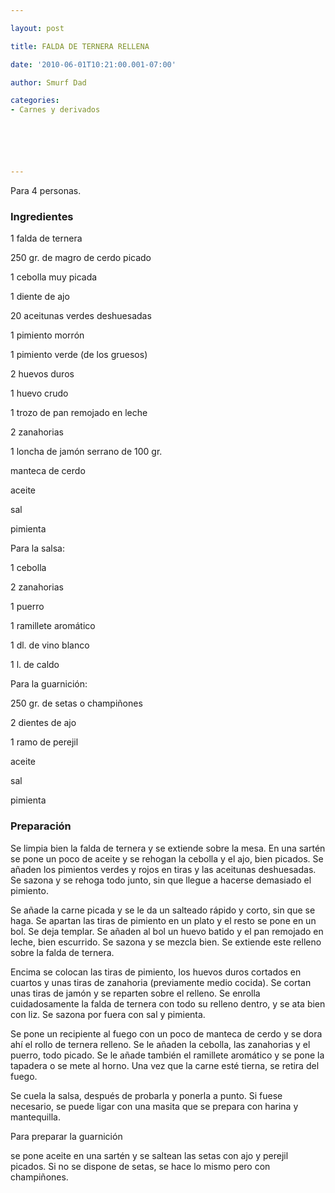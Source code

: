 ```yaml
---

layout: post

title: FALDA DE TERNERA RELLENA

date: '2010-06-01T10:21:00.001-07:00'

author: Smurf Dad

categories:
- Carnes y derivados






---
```


Para 4 personas.

<h3>Ingredientes</h3>

1 falda de ternera

250 gr. de magro de cerdo picado

1 cebolla muy picada

1 diente de ajo

20 aceitunas verdes deshuesadas

1 pimiento morrón

1 pimiento verde (de los gruesos)

2 huevos duros

1 huevo crudo

1 trozo de pan remojado en leche

2 zanahorias

1 loncha de jamón serrano de 100 gr.

manteca de cerdo

aceite

sal

pimienta

Para la salsa:

1 cebolla

2 zanahorias

1 puerro

1 ramillete aromático

1 dl. de vino blanco

1 l. de caldo

Para la guarnición:

250 gr. de setas o champiñones

2 dientes de ajo

1 ramo de perejil

aceite

sal

pimienta

<h3>Preparación</h3>

Se limpia bien la falda de ternera y se extiende sobre la mesa. En una sartén se pone un poco de aceite y se rehogan la cebolla y el ajo, bien picados. Se añaden los pimientos verdes y rojos en tiras y las aceitunas deshuesadas. Se sazona y se rehoga todo junto, sin que llegue a hacerse demasiado el pimiento.

Se añade la carne picada y se le da un salteado rápido y corto, sin que se haga. Se apartan las tiras de pimiento en un plato y el resto se pone en un bol. Se deja templar. Se añaden al bol un huevo batido y el pan remojado en leche, bien escurrido. Se sazona y se mezcla bien. Se extiende este relleno sobre la falda de ternera.

Encima se colocan las tiras de pimiento, los huevos duros cortados en cuartos y unas tiras de zanahoria (previamente medio cocida). Se cortan unas tiras de jamón y se reparten sobre el relleno. Se enrolla cuidadosamente la falda de ternera con todo su relleno dentro, y se ata bien con liz. Se sazona por fuera con sal y pimienta.

Se pone un recipiente al fuego con un poco de manteca de cerdo y se dora ahí el rollo de ternera relleno. Se le añaden la cebolla, las zanahorias y el puerro, todo picado. Se le añade también el ramillete aromático y se pone la tapadera o se mete al horno. Una vez que la carne esté tierna, se retira del fuego.

Se cuela la salsa, después de probarla y ponerla a punto. Si fuese necesario, se puede ligar con una masita que se prepara con harina y mantequilla.

Para preparar la guarnición

se pone aceite en una sartén y se saltean las setas con ajo y perejil picados. Si no se dispone de setas, se hace lo mismo pero con champiñones.